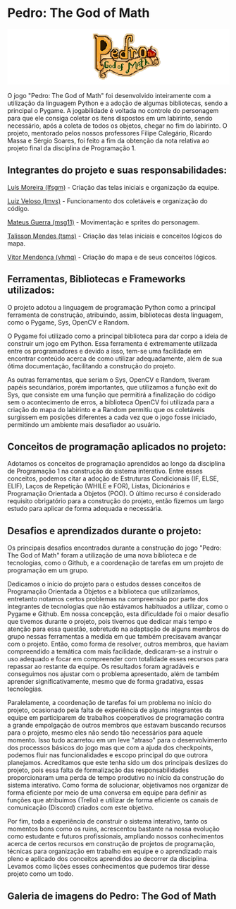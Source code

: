 # Pedro: The God of Math

<img src="main project/assets/logo.png">

O jogo "Pedro: The God of Math" foi desenvolvido inteiramente com a utilização da linguagem Python e a adoção de algumas bibliotecas, sendo a principal o Pygame. A jogabilidade é voltada no controle do personagem para que ele consiga coletar os itens dispostos em um labirinto, sendo necessário, após a coleta de todos os objetos, chegar no fim do labirinto. O projeto, mentorado pelos nossos professores Filipe Calegário, Ricardo Massa e Sérgio Soares, foi feito a fim da obtenção da nota relativa ao projeto final da disciplina de Programação 1.


## Integrantes do projeto e suas responsabilidades:

[Luís Moreira (lfsgm)](https://github.com/Luisgsm324) - Criação das telas iniciais e organização da equipe. 

[Luiz Veloso (lmvs)](https://github.com/luizzmg) - Funcionamento dos coletáveis e organização do código. 

[Mateus Guerra (msg11)](https://github.com/mateussguerra) - Movimentação e sprites do personagem. 

[Talisson Mendes (tsms)](https://github.com/talissonmendes) - Criação das telas iniciais e conceitos lógicos do mapa. 

[Vitor Mendonça (vhmq)](https://github.com/VitorMendonca62) - Criação do mapa e de seus conceitos lógicos. 


## Ferramentas, Bibliotecas e Frameworks utilizados: 

O projeto adotou a linguagem de programação Python como a principal ferramenta de construção, atribuindo, assim, bibliotecas desta linguagem, como o Pygame, Sys, OpenCV e Random.  

O Pygame foi utilizado como a principal biblioteca para dar corpo a ideia de construir um jogo em Python. Essa ferramenta é extremamente utilizada entre os programadores e devido a isso, tem-se uma facilidade em encontrar conteúdo acerca de como utilizar adequadamente, além de sua ótima documentação, facilitando a construção do projeto.  

As outras ferramentas, que seriam o Sys, OpenCV e Random, tiveram papéis secundários, porém importantes, que utilizamos a função exit do Sys, que consiste em uma função que permitirá a finalização do código sem o acontecimento de erros, a biblioteca OpenCV foi utilizada para a criação do mapa do labirinto e a Random permitiu que os coletáveis surgissem em posições diferentes a cada vez que o jogo fosse iniciado, permitindo um ambiente mais desafiador ao usuário. 

## Conceitos de programação aplicados no projeto: 

Adotamos os conceitos de programação aprendidos ao longo da disciplina de Programação 1 na construção do sistema interativo. Entre esses conceitos, podemos citar a adoção de Estruturas Condicionais (IF, ELSE, ELIF), Laços de Repetição (WHILE e FOR), Listas, Dicionários e Programação Orientada a Objetos (POO). O último recurso é considerado requisito obrigatório para a construção do projeto, então fizemos um largo estudo para aplicar de forma adequada e necessária.  

## Desafios e aprendizados durante o projeto: 

Os principais desafios encontrados durante a construção do jogo "Pedro: The God of Math" foram a utilização de uma nova biblioteca e de tecnologias, como o Github, e a coordenação de tarefas em um projeto de programação em um grupo.  

Dedicamos o início do projeto para o estudos desses conceitos de Programação Orientada a Objetos e a biblioteca que utilizaríamos, entretanto notamos certos problemas na compreensão por parte dos integrantes de tecnologias que não estávamos habituados a utilizar, como o Pygame e Github. Em nossa concepção, esta dificuldade foi o maior desafio que tivemos durante o projeto, pois tivemos que dedicar mais tempo e atenção para essa questão, sobretudo na adaptação de alguns membros do grupo nessas ferramentas a medida em que também precisavam avançar com o projeto. Então, como forma de resolver, outros membros, que haviam compreendido a temática com mais facilidade, dedicaram-se a instruir o uso adequado e focar em compreender com totalidade esses recursos para repassar ao restante da equipe. Os resultados foram agradáveis e conseguimos nos ajustar com o problema apresentado, além de também aprender significativamente, mesmo que de forma gradativa, essas tecnologias.   

Paralelamente, a coordenação de tarefas foi um problema no início do projeto, ocasionado pela falta de experiência de alguns integrantes da equipe em participarem de trabalhos cooperativos de programação contra a grande empolgação de outros membros que estavam buscando recursos para o projeto, mesmo eles não sendo tão necessários para aquele momento. Isso tudo acarretou em um leve "atraso" para o desenvolvimento dos processos básicos do jogo mas que com a ajuda dos checkpoints, podemos fluir nas funcionalidades e escopo principal do que outrora planejamos. Acreditamos que este tenha sido um dos principais deslizes do projeto, pois essa falta de formalização das responsabilidades proporcionaram uma perda de tempo produtivo no início da construção do sistema interativo. Como forma de solucionar, objetivamos nos organizar de forma eficiente por meio de uma conversa em equipe para definir as funções que atribuímos (Trello) e utilizar de forma eficiente os canais de comunicação (Discord) criados com este objetivo.  

Por fim, toda a experiência de construir o sistema interativo, tanto os momentos bons como os ruins, acrescentou bastante na nossa evolução como estudante e futuros profissionais, ampliando nossos conhecimentos acerca de certos recursos em construção de projetos de programação, técnicas para organização em trabalho em equipe e o aprendizado mais pleno e aplicado dos conceitos aprendidos ao decorrer da disciplina. Levamos como lições esses conhecimentos que pudemos tirar desse projeto como um todo. 

## Galeria de imagens do Pedro: The God of Math
